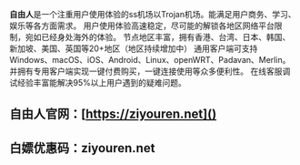 **自由人**是一个注重用户使用体验的ss机场以Trojan机场。能满足用户商务、学习、娱乐等各方面需求。
用户使用体验高速稳定，尽可能的解锁各地区网络平台限制，宛如已经身处海外的体验。
节点地区丰富，拥有香港、台湾、日本、韩国、新加坡、美国、英国等20+地区（地区持续增加中）
通用客户端可支持Windows、macOS、iOS、Android、Linux、openWRT、Padavan、Merlin。
并拥有专用客户端实现一键付费购买，一键连接使用等众多便利性。
在线客服调试经验丰富能解决95%以上用户遇到的疑难问题。

## 自由人官网：[https://ziyouren.net]()
## 白嫖优惠码：ziyouren.net
